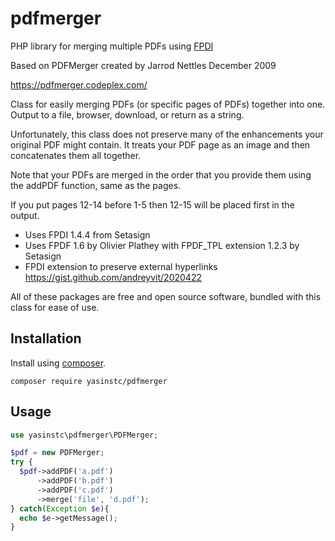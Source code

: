 # pdfmerger

PHP library for merging multiple PDFs using [FPDI](https://github.com/Setasign/FPDI)

Based on PDFMerger created by Jarrod Nettles December 2009

https://pdfmerger.codeplex.com/

Class for easily merging PDFs (or specific pages of PDFs) together into one. Output to a file, browser, download, or return as a string.

Unfortunately, this class does not preserve many of the enhancements your original PDF might contain. It treats your PDF page as an image and then concatenates them all together.

Note that your PDFs are merged in the order that you provide them using the addPDF function, same as the pages.

If you put pages 12-14 before 1-5 then 12-15 will be placed first in the output.

* Uses FPDI 1.4.4 from Setasign
* Uses FPDF 1.6 by Olivier Plathey with FPDF_TPL extension 1.2.3 by Setasign
* FPDI extension to preserve external hyperlinks https://gist.github.com/andreyvit/2020422

All of these packages are free and open source software, bundled with this class for ease of use.

Installation
------------
Install using [composer](http://getcomposer.org/).

    composer require yasinstc/pdfmerger

Usage
-----

```php
use yasinstc\pdfmerger\PDFMerger;

$pdf = new PDFMerger;
try {
  $pdf->addPDF('a.pdf')
	  ->addPDF('b.pdf')
	  ->addPDF('c.pdf')
	  ->merge('file', 'd.pdf');
} catch(Exception $e){
  echo $e->getMessage();
}
